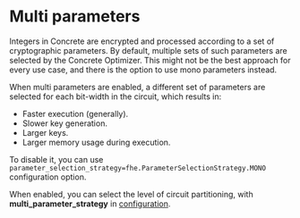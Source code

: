 # Multi parameters

Integers in Concrete are encrypted and processed according to a set of cryptographic parameters. By default, multiple sets of such parameters are selected by the Concrete Optimizer. This might not be the best approach for every use case, and there is the option to use mono parameters instead.

When multi parameters are enabled, a different set of parameters are selected for each bit-width in the circuit, which results in:

* Faster execution (generally).
* Slower key generation.
* Larger keys.
* Larger memory usage during execution.

To disable it, you can use `parameter_selection_strategy=fhe.ParameterSelectionStrategy.MONO` configuration option.

When enabled, you can select the level of circuit partitioning, with **multi\_parameter\_strategy** in [configuration](../guides/configure.md#options).

